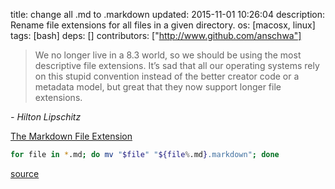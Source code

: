 title: change all .md to .markdown
updated: 2015-11-01 10:26:04
description: Rename file extensions for all files in a given directory.
os: [macosx, linux]
tags: [bash]
deps: []
contributors: ["http://www.github.com/anschwa"] 

>We no longer live in a 8.3 world, so we should be using the most descriptive file extensions. It’s sad that all our operating systems rely on this stupid convention instead of the better creator code or a metadata model, but great that they now support longer file extensions.

<cite>- Hilton Lipschitz</cite>

[The Markdown File Extension](http://daringfireball.net/linked/2014/01/08/markdown-extension)

```bash
for file in *.md; do mv "$file" "${file%.md}.markdown"; done
```

[source](http://stackoverflow.com/a/1225236)
